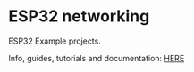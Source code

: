 # ESP32 networking

ESP32 Example projects.

Info, guides, tutorials and documentation: [HERE](http://ziotester.github.io/)

